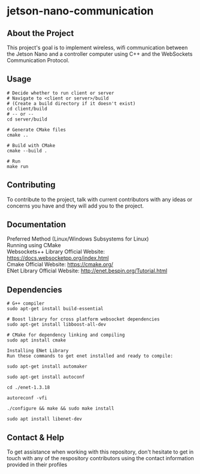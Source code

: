 # jetson-nano-communication

## About the Project
This project's goal is to implement wireless, wifi communication between the Jetson Nano and a controller computer using C++ and the WebSockets Communication Protocol.

## Usage

```
# Decide whether to run client or server
# Navigate to <client or server>/build
# (Create a build directory if it doesn't exist)
cd client/build
# -- or --
cd server/build

# Generate CMake files
cmake ..

# Build with CMake
cmake --build .

# Run
make run
```
## Contributing
To contribute to the project, talk with current contributors with any ideas or concerns you have and they will add you to the project.

## Documentation
Preferred Method (Linux/Windows Subsystems for Linux) <br>
Running using CMake <br>
Websockets++ Library Official Website: https://docs.websocketpp.org/index.html <br>
Cmake Official Website: https://cmake.org/ <br>
ENet Library Official Website: http://enet.bespin.org/Tutorial.html <br>

## Dependencies

```
# G++ compiler
sudo apt-get install build-essential

# Boost library for cross platform websocket dependencies
sudo apt-get install libboost-all-dev

# CMake for dependency linking and compiling
sudo apt install cmake
```
```
Installing ENet Library
Run these commands to get enet installed and ready to compile:

sudo apt-get install automaker

sudo apt-get install autoconf

cd ./enet-1.3.18

autoreconf -vfi

./configure && make && sudo make install

sudo apt install libenet-dev
```

## Contact & Help

To get assistance when working with this repository, don't hesitate to get in touch with any of the respository contributors using the contact information provided in their profiles <br>
